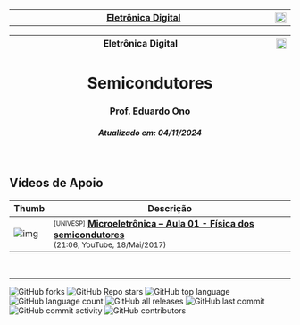 <table>
  <tr>
    <th width="3840px">
      <a href="../"align="left">Eletrônica Digital</a><img src="https://img.shields.io/github/last-commit/eduardo-ono/Eletronica-Digital" alt="img" height="20px" align="right"></a>
    </th>
  </tr>
</table>

| Eletrônica Digital <img width="3840" height="1"> | <img src="https://img.shields.io/github/last-commit/eduardo-ono/Eletronica-Digital" alt="img" height="18px"> |
| --- | --: |

<h1 align="center">Semicondutores</h1>
<h3 align="center">Prof. Eduardo Ono</h3>
<h5 align="center">Atualizado em: 04/11/2024</h5>

&nbsp;

## Vídeos de Apoio

| Thumb | Descrição |
| --- | --- |
| ![img](https://img.youtube.com/vi/1hGdS1us_9k/default.jpg) | <sup><sub>[UNIVESP]</sub></sup> [__Microeletrônica – Aula 01 - Física dos semicondutores__](https://www.youtube.com/watch?v=1hGdS1us_9k)<br><sub>(21:06, YouTube, 18/Mai/2017)</sub> |

&nbsp;

---
![GitHub forks](https://img.shields.io/github/forks/eduardo-ono/Eletronica-Digital?style=social)
![GitHub Repo stars](https://img.shields.io/github/stars/eduardo-ono/Eletronica-Digital?style=social)
![GitHub top language](https://img.shields.io/github/languages/top/eduardo-ono/Eletronica-Digital?color=yellow)
![GitHub language count](https://img.shields.io/github/languages/count/eduardo-ono/Eletronica-Digital)
![GitHub all releases](https://img.shields.io/github/downloads/eduardo-ono/Eletronica-Digital/total)
![GitHub last commit](https://img.shields.io/github/last-commit/eduardo-ono/Eletronica-Digital)
![GitHub commit activity](https://img.shields.io/github/commit-activity/w/eduardo-ono/Eletronica-Digital)
![GitHub contributors](https://img.shields.io/github/contributors/eduardo-ono/Eletronica-Digital)
